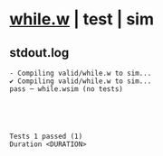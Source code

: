 # [while.w](../../../../examples/tests/valid/while.w) | test | sim

## stdout.log
```log
- Compiling valid/while.w to sim...
✔ Compiling valid/while.w to sim...
pass ─ while.wsim (no tests)
 




Tests 1 passed (1) 
Duration <DURATION>

```

